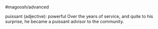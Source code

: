 #magoosh/advanced

puissant (adjective): powerful 
Over the years of service, and quite to his surprise, he became a puissant advisor to the community. 

